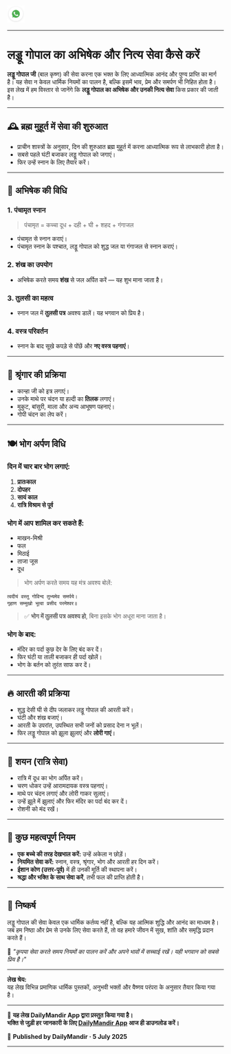 <!-- Share & WhatsApp icons as SVG -->
<a href="https://api.whatsapp.com/send?text=Check%20out%20this%20article%20in%20the%20Daily%20Mandir%20app%3A%20https%3A%2F%2Fwww.dailymandir.com%2Farticles%3FcontentUrl%3Dhttps%253A%252F%252Fraw.githubusercontent.com%252Fanandwana001%252Fcontent-repo%252Frefs%252Fheads%252Fmain%252Fchalisa%252Fhanuman%252Fhanuman_chalisa_english.md%26title%3DHanuman%2520Chalisa">
  <img src="https://raw.githubusercontent.com/anandwana001/content-repo/refs/heads/main/assets/ic_wtsapp_share_rounded.svg" alt="WhatsApp" width="40"/>
</a>

<br/>

----

# लड्डू गोपाल का अभिषेक और नित्य सेवा कैसे करें

**लड्डू गोपाल जी** (बाल कृष्ण) की सेवा करना एक भक्त के लिए आध्यात्मिक आनंद और पुण्य प्राप्ति का मार्ग है। यह सेवा न केवल धार्मिक नियमों का पालन है, बल्कि इसमें भाव, प्रेम और समर्पण भी निहित होता है। इस लेख में हम विस्तार से जानेंगे कि **लड्डू गोपाल का अभिषेक और उनकी नित्य सेवा** किस प्रकार की जाती है।

---

## 🕰 ब्रह्म मुहूर्त में सेवा की शुरुआत

- प्राचीन शास्त्रों के अनुसार, दिन की शुरुआत ब्रह्म मुहूर्त में करना आध्यात्मिक रूप से लाभकारी होता है।
- सबसे पहले घंटी बजाकर लड्डू गोपाल को जगाएं।
- फिर उन्हें स्नान के लिए तैयार करें।

---

## 🚿 अभिषेक की विधि

### 1. पंचामृत स्नान

> पंचामृत = कच्चा दूध + दही + घी + शहद + गंगाजल

- पंचामृत से स्नान कराएं।
- पंचामृत स्नान के पश्चात, लड्डू गोपाल को शुद्ध जल या गंगाजल से स्नान कराएं।

### 2. शंख का उपयोग

- अभिषेक करते समय **शंख** से जल अर्पित करें — यह शुभ माना जाता है।

### 3. तुलसी का महत्व

- स्नान जल में **तुलसी पत्र** अवश्य डालें। यह भगवान को प्रिय है।

### 4. वस्त्र परिवर्तन

- स्नान के बाद सूखे कपड़े से पोंछें और **नए वस्त्र पहनाएं**।

---

## 🌸 श्रृंगार की प्रक्रिया

- कान्हा जी को इत्र लगाएं।
- उनके माथे पर चंदन या हल्दी का **तिलक** लगाएं।
- मुकुट, बांसुरी, माला और अन्य आभूषण पहनाएं।
- गोपी चंदन का लेप करें।

---

## 🍽 भोग अर्पण विधि

### दिन में चार बार भोग लगाएं:

1. **प्रातःकाल**
2. **दोपहर**
3. **सायं काल**
4. **रात्रि विश्राम से पूर्व**

### भोग में आप शामिल कर सकते हैं:

- माखन-मिश्री  
- फल  
- मिठाई  
- ताजा जूस  
- दूध

> भोग अर्पण करते समय यह मंत्र अवश्य बोलें:

```
त्वदीयं वस्तु गोविन्द तुभ्यमेव समर्पये।
गृहाण सम्मुखो भूत्वा प्रसीद परमेश्वर॥
```

> ✅ **भोग में तुलसी पत्र अवश्य हो**, बिना इसके भोग अधूरा माना जाता है।

### भोग के बाद:

- मंदिर का पर्दा कुछ देर के लिए बंद कर दें।
- फिर घंटी या ताली बजाकर ही पर्दा खोलें।
- भोग के बर्तन को तुरंत साफ कर दें।

---

## 🔥 आरती की प्रक्रिया

- शुद्ध देसी घी से दीप जलाकर लड्डू गोपाल की आरती करें।
- घंटी और शंख बजाएं।
-  आरती के उपरांत, उपस्थित सभी जनों को प्रसाद देना न भूलें।
- फिर लड्डू गोपाल को झूला झुलाएं और **लोरी गाएं**।

---

## 🌙 शयन (रात्रि सेवा)

- रात्रि में दूध का भोग अर्पित करें।
- चरण धोकर उन्हें आरामदायक वस्त्र पहनाएं।
- माथे पर चंदन लगाएं और लोरी गाकर सुलाएं।
- उन्हें झूले में झुलाएं और फिर मंदिर का पर्दा बंद कर दें।
- रोशनी को मंद रखें।

---

## 📌 कुछ महत्वपूर्ण नियम

- **एक बच्चे की तरह देखभाल करें:** उन्हें अकेला न छोड़ें।
- **नियमित सेवा करें:** स्नान, वस्त्र, श्रृंगार, भोग और आरती हर दिन करें।
- **ईशान कोण (उत्तर-पूर्व)** में ही उनकी मूर्ति की स्थापना करें।
- **श्रद्धा और भक्ति के साथ सेवा करें**, तभी फल की प्राप्ति होती है।

---

## 📝 निष्कर्ष

लड्डू गोपाल की सेवा केवल एक धार्मिक कर्तव्य नहीं है, बल्कि यह आत्मिक शुद्धि और आनंद का माध्यम है। जब हम निष्ठा और प्रेम से उनके लिए सेवा करते हैं, तो वह हमारे जीवन में सुख, शांति और समृद्धि प्रदान करते हैं।

🙏 *"कृपया सेवा करते समय नियमों का पालन करें और अपने भावों में सच्चाई रखें। यही भगवान को सबसे प्रिय है।"*

---

**लेख श्रेय:**  
यह लेख विभिन्न प्रमाणिक धार्मिक पुस्तकों, अनुभवी भक्तों और वैष्णव परंपरा के अनुसार तैयार किया गया है।

---

📲 **यह लेख DailyMandir App द्वारा प्रस्तुत किया गया है।**  
**भक्ति से जुड़ी हर जानकारी के लिए [DailyMandir App](https://www.dailymandir.com/) आज ही डाउनलोड करें।**

📅 **Published by DailyMandir · 5 July 2025**

---

